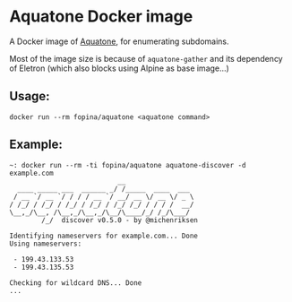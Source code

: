 # Aquatone Docker image
A Docker image of [Aquatone](https://github.com/michenriksen/aquatone), for enumerating subdomains.

Most of the image size is because of `aquatone-gather` and its dependency of Eletron (which also blocks using Alpine as base image...)

## Usage:

    docker run --rm fopina/aquatone <aquatone command>

## Example:

    ~: docker run --rm -ti fopina/aquatone aquatone-discover -d example.com
                               __
      ____ _____ ___  ______ _/ /_____  ____  ___
     / __ `/ __ `/ / / / __ `/ __/ __ \/ __ \/ _ \
    / /_/ / /_/ / /_/ / /_/ / /_/ /_/ / / / /  __/
    \__,_/\__, /\__,_/\__,_/\__/\____/_/ /_/\___/
            /_/  discover v0.5.0 - by @michenriksen

    Identifying nameservers for example.com... Done
    Using nameservers:

     - 199.43.133.53
     - 199.43.135.53

    Checking for wildcard DNS... Done
    ...
